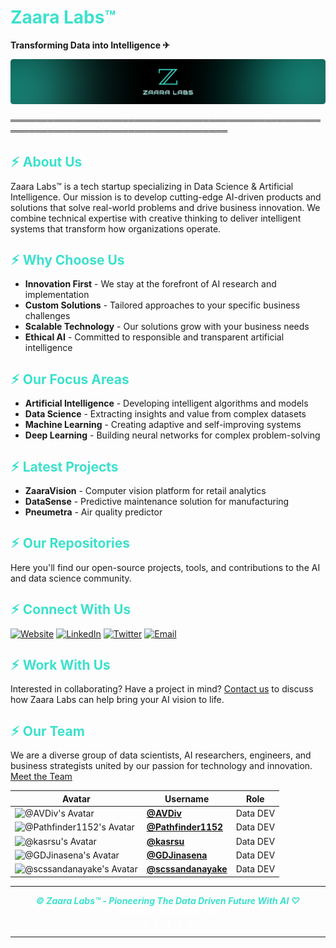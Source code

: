 <h1 style="color:#3CE1CD;">Zaara Labs™</h1>

**Transforming Data into Intelligence ✈︎**

![Zaara Labs](/Image%20Assets/Zaara%20Labs.png)

═════════════════════════════════════════════════════════════════════════════════════

<h2 style="color:#3CE1CD;">⚡︎ About Us</h2>

Zaara Labs™ is a tech startup specializing in Data Science & Artificial Intelligence. Our mission is to develop cutting-edge AI-driven products and solutions that solve real-world problems and drive business innovation. We combine technical expertise with creative thinking to deliver intelligent systems that transform how organizations operate.

<h2 style="color:#3CE1CD;">⚡︎ Why Choose Us</h2>

- **Innovation First** - We stay at the forefront of AI research and implementation
- **Custom Solutions** - Tailored approaches to your specific business challenges
- **Scalable Technology** - Our solutions grow with your business needs
- **Ethical AI** - Committed to responsible and transparent artificial intelligence

<h2 style="color:#3CE1CD;">⚡︎ Our Focus Areas</h2>

- **Artificial Intelligence** - Developing intelligent algorithms and models
- **Data Science** - Extracting insights and value from complex datasets
- **Machine Learning** - Creating adaptive and self-improving systems
- **Deep Learning** - Building neural networks for complex problem-solving

<h2 style="color:#3CE1CD;">⚡︎ Latest Projects</h2>

- **ZaaraVision** - Computer vision platform for retail analytics
- **DataSense** - Predictive maintenance solution for manufacturing
- **Pneumetra** - Air quality predictor

<h2 style="color:#3CE1CD;">⚡︎ Our Repositories</h2>

Here you'll find our open-source projects, tools, and contributions to the AI and data science community.

<h2 style="color:#3CE1CD;">⚡︎ Connect With Us</h2>

[![Website](https://img.shields.io/badge/Website-zaaralabs.com-jade)](https://zaaralabs.com)
[![LinkedIn](https://img.shields.io/badge/LinkedIn-Zaara%20Labs-blue)](https://linkedin.com/company/zaaralabs)
[![Twitter](https://img.shields.io/badge/Twitter-@zaaralabs-darkblue)](https://twitter.com/zaaralabs)
[![Email](https://img.shields.io/badge/Email-@zaaralabs-red)](https://info@zaaralabs.com)


<h2 style="color:#3CE1CD;">⚡︎ Work With Us</h2>

Interested in collaborating? Have a project in mind? [Contact us](https://zaaralabs.com/contact) to discuss how Zaara Labs can help bring your AI vision to life.

<h2 style="color:#3CE1CD;">⚡︎ Our Team</h2>


We are a diverse group of data scientists, AI researchers, engineers, and business strategists united by our passion for technology and innovation. [Meet the Team](https://zaaralabs.com/team)

| Avatar | Username | Role |
|--------|----------| ---- |
| ![@AVDiv's Avatar](https://github.com/AVDiv.png?size=50) | [**@AVDiv**](https://github.com/AVDiv) | Data DEV
| ![@Pathfinder1152's Avatar](https://github.com/Pathfinder1152.png?size=50) | [**@Pathfinder1152**](https://github.com/Pathfinder1152) | Data DEV
| ![@kasrsu's Avatar](https://github.com/kasrsu.png?size=50) | [**@kasrsu**](https://github.com/kasrsu) | Data DEV
| ![@GDJinasena's Avatar](https://github.com/GDJinasena.png?size=50) | [**@GDJinasena**](https://github.com/GDJinasena) | Data DEV
| ![@scssandanayake's Avatar](https://github.com/scssandanayake.png?size=50) | [**@scssandanayake**](https://github.com/scssandanayake) | Data DEV

---

<p align="center">
    <i><b style="color: #3CE1CD;">© Zaara Labs™ - Pioneering The Data Driven Future With AI ♡</b></i> <br>
    <i><b style="color: white;">Based In Sri Lanka 🇱🇰</b></i> <br>
    <i><b style="color: white;">★ ★ ★ ★ ★</b></i>
</p>

---
